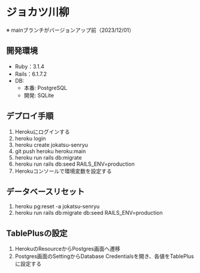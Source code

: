 # ジョカツ川柳
※ mainブランチがバージョンアップ前（2023/12/01）

## 開発環境
- Ruby：3.1.4
- Rails：6.1.7.2
- DB:
  - 本番: PostgreSQL
  - 開発: SQLite

## デプロイ手順
1. Herokuにログインする
2. heroku login
3. heroku create jokatsu-senryu
4. git push heroku heroku:main
5. heroku run rails db:migrate
6. heroku run rails db:seed RAILS_ENV=production
7. Herokuコンソールで環境変数を設定する

## データベースリセット
1. heroku pg:reset -a jokatsu-senryu
2. heroku run rails db:migrate db:seed RAILS_ENV=production

## TablePlusの設定
1. HerokuのResourceからPostgres画面へ遷移
2. Postgres画面のSettingからDatabase Credentialsを開き、各値をTablePlusに設定する
